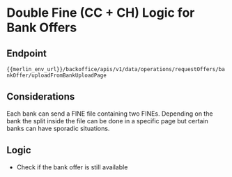 # Double Fine (CC + CH) Logic for Bank Offers

## Endpoint
`{{merlin_env_url}}/backoffice/apis/v1/data/operations/requestOffers/bankOffer/uploadFromBankUploadPage`

## Considerations

Each bank can send a FINE file containing two FINEs.
Depending on the bank the split inside the file can be done in a specific page but certain banks can have sporadic situations.

## Logic

- Check if the bank offer is still available